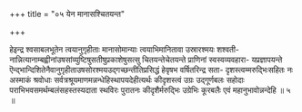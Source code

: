 +++
title = "०५ येन मानासश्चितयन्त"

+++

हेइन्द्र श्वसाबलभूतेन त्वयानुगृहीताः मानासोमान्याः त्वयाभिमानितावा उस्रारश्मयः शश्वती- नान्नित्यानाम्बह्वीनांउषसांव्युष्टिषुसतीषुप्रकाशेषुसत्सु चितयन्तेचेतयन्ते प्राणिनां स्वस्वव्यवहारा- यप्रज्ञापयन्ते ऎन्द्भान्दिशितेनैवानुगृहीताउषसोरश्मयउद्गच्छन्तीतिप्रसिद्धं हेवृषभ वर्षितरिन्द्र सता- दृशस्त्वम्मरुद्भिःसहितः नः अस्माकं श्रवोधाः सर्वत्रश्रूयमाणमन्नन्धेहिस्थापयदेहीत्यर्थः कीदृशस्त्वं उग्रः उद्गूर्णबलः सहोदाः पराभिभवसमर्थम्बलंसहस्तस्यदाता स्थविरः पुरातनः कीदृशैर्मरुद्भिः उग्रेभिः कूरबलैः एवं महानुभावोन्नन्देहि ॥ ५ ॥